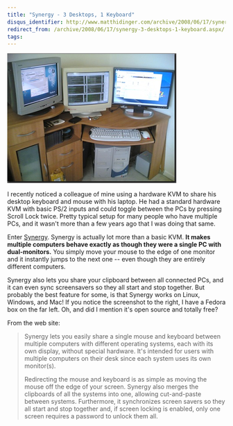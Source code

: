 ```yaml
---
title: "Synergy - 3 Desktops, 1 Keyboard"
disqus_identifier: http://www.matthidinger.com/archive/2008/06/17/synergy-3-desktops-1-keyboard.aspx
redirect_from: /archive/2008/06/17/synergy-3-desktops-1-keyboard.aspx/
tags: 
---
```

![](/images/subtext-content/Synergy3Desktops1Keyboard_AC32/image_thumb_3.png)

I recently noticed a colleague of mine using a hardware KVM to share his desktop keyboard and mouse with his laptop. He had a standard hardware KVM with basic PS/2 inputs and could toggle between the PCs by pressing Scroll Lock twice. Pretty typical setup for many people who have multiple PCs, and it wasn't more than a few years ago that I was doing that same.

Enter [Synergy](http://synergy2.sourceforge.net/). Synergy is actually lot more than a basic KVM. **It makes multiple computers behave exactly as though they were a single PC with dual-monitors.** You simply move your mouse to the edge of one monitor and it instantly jumps to the next one -- even though they are entirely different computers.

Synergy also lets you share your clipboard between all connected PCs, and it can even sync screensavers so they all start and stop together. But probably the best feature for some, is that Synergy works on Linux, Windows, and Mac! If you notice the screenshot to the right, I have a Fedora box on the far left. Oh, and did I mention it's open source and totally free?

From the web site:

> Synergy lets you easily share a single mouse and keyboard between multiple computers with different operating systems, each with its own display, without special hardware. It's intended for users with multiple computers on their desk since each system uses its own monitor(s).
>
> Redirecting the mouse and keyboard is as simple as moving the mouse off the edge of your screen. Synergy also merges the clipboards of all the systems into one, allowing cut-and-paste between systems. Furthermore, it synchronizes screen savers so they all start and stop together and, if screen locking is enabled, only one screen requires a password to unlock them all.

